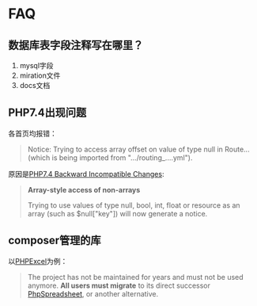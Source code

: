 # FAQ

## 数据库表字段注释写在哪里？
1. mysql字段
1. miration文件
1. docs文档

## PHP7.4出现问题
各首页均报错：
> Notice: Trying to access array offset on value of type null in Route... (which is being imported from ".../routing_....yml").

原因是[PHP7.4 Backward Incompatible Changes](https://www.php.net/manual/de/migration74.incompatible.php#migration74.incompatible.core.non-array-access):
> **Array-style access of non-arrays**
>
>Trying to use values of type null, bool, int, float or resource as an array (such as $null["key"]) will now generate a notice.

## composer管理的库
以[PHPExcel](https://github.com/PHPOffice/PHPExcel)为例：
> The project has not be maintained for years and must not be used anymore. **All users must migrate** to its direct successor [PhpSpreadsheet](https://github.com/PHPOffice/PhpSpreadsheet), or another alternative.

